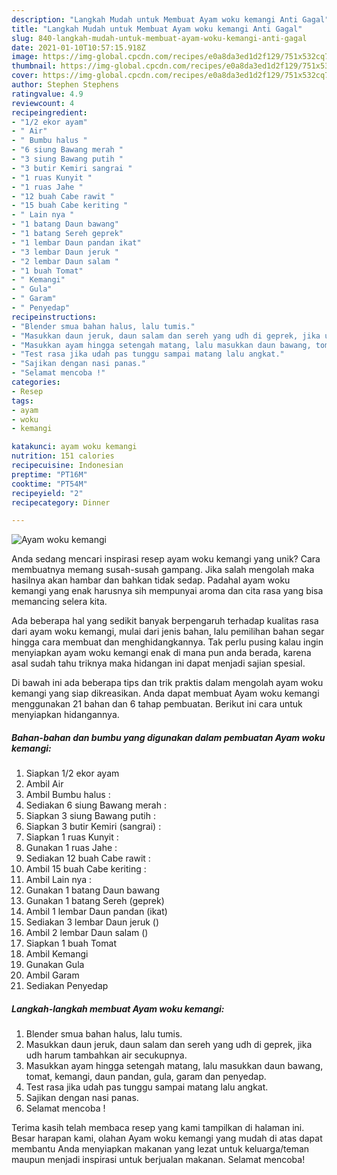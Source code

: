 ```yaml
---
description: "Langkah Mudah untuk Membuat Ayam woku kemangi Anti Gagal"
title: "Langkah Mudah untuk Membuat Ayam woku kemangi Anti Gagal"
slug: 840-langkah-mudah-untuk-membuat-ayam-woku-kemangi-anti-gagal
date: 2021-01-10T10:57:15.918Z
image: https://img-global.cpcdn.com/recipes/e0a8da3ed1d2f129/751x532cq70/ayam-woku-kemangi-foto-resep-utama.jpg
thumbnail: https://img-global.cpcdn.com/recipes/e0a8da3ed1d2f129/751x532cq70/ayam-woku-kemangi-foto-resep-utama.jpg
cover: https://img-global.cpcdn.com/recipes/e0a8da3ed1d2f129/751x532cq70/ayam-woku-kemangi-foto-resep-utama.jpg
author: Stephen Stephens
ratingvalue: 4.9
reviewcount: 4
recipeingredient:
- "1/2 ekor ayam"
- " Air"
- " Bumbu halus "
- "6 siung Bawang merah "
- "3 siung Bawang putih "
- "3 butir Kemiri sangrai "
- "1 ruas Kunyit "
- "1 ruas Jahe "
- "12 buah Cabe rawit "
- "15 buah Cabe keriting "
- " Lain nya "
- "1 batang Daun bawang"
- "1 batang Sereh geprek"
- "1 lembar Daun pandan ikat"
- "3 lembar Daun jeruk "
- "2 lembar Daun salam "
- "1 buah Tomat"
- " Kemangi"
- " Gula"
- " Garam"
- " Penyedap"
recipeinstructions:
- "Blender smua bahan halus, lalu tumis."
- "Masukkan daun jeruk, daun salam dan sereh yang udh di geprek, jika udh harum tambahkan air secukupnya."
- "Masukkan ayam hingga setengah matang, lalu masukkan daun bawang, tomat, kemangi, daun pandan, gula, garam dan penyedap."
- "Test rasa jika udah pas tunggu sampai matang lalu angkat."
- "Sajikan dengan nasi panas."
- "Selamat mencoba !"
categories:
- Resep
tags:
- ayam
- woku
- kemangi

katakunci: ayam woku kemangi 
nutrition: 151 calories
recipecuisine: Indonesian
preptime: "PT16M"
cooktime: "PT54M"
recipeyield: "2"
recipecategory: Dinner

---
```



![Ayam woku kemangi](https://img-global.cpcdn.com/recipes/e0a8da3ed1d2f129/751x532cq70/ayam-woku-kemangi-foto-resep-utama.jpg)

Anda sedang mencari inspirasi resep ayam woku kemangi yang unik? Cara membuatnya memang susah-susah gampang. Jika salah mengolah maka hasilnya akan hambar dan bahkan tidak sedap. Padahal ayam woku kemangi yang enak harusnya sih mempunyai aroma dan cita rasa yang bisa memancing selera kita.



Ada beberapa hal yang sedikit banyak berpengaruh terhadap kualitas rasa dari ayam woku kemangi, mulai dari jenis bahan, lalu pemilihan bahan segar hingga cara membuat dan menghidangkannya. Tak perlu pusing kalau ingin menyiapkan ayam woku kemangi enak di mana pun anda berada, karena asal sudah tahu triknya maka hidangan ini dapat menjadi sajian spesial.


Di bawah ini ada beberapa tips dan trik praktis dalam mengolah ayam woku kemangi yang siap dikreasikan. Anda dapat membuat Ayam woku kemangi menggunakan 21 bahan dan 6 tahap pembuatan. Berikut ini cara untuk menyiapkan hidangannya.

<!--inarticleads1-->

##### Bahan-bahan dan bumbu yang digunakan dalam pembuatan Ayam woku kemangi:

1. Siapkan 1/2 ekor ayam
1. Ambil  Air
1. Ambil  Bumbu halus :
1. Sediakan 6 siung Bawang merah :
1. Siapkan 3 siung Bawang putih :
1. Siapkan 3 butir Kemiri (sangrai) :
1. Siapkan 1 ruas Kunyit :
1. Gunakan 1 ruas Jahe :
1. Sediakan 12 buah Cabe rawit :
1. Ambil 15 buah Cabe keriting :
1. Ambil  Lain nya :
1. Gunakan 1 batang Daun bawang
1. Gunakan 1 batang Sereh (geprek)
1. Ambil 1 lembar Daun pandan (ikat)
1. Sediakan 3 lembar Daun jeruk ()
1. Ambil 2 lembar Daun salam ()
1. Siapkan 1 buah Tomat
1. Ambil  Kemangi
1. Gunakan  Gula
1. Ambil  Garam
1. Sediakan  Penyedap




<!--inarticleads2-->

##### Langkah-langkah membuat Ayam woku kemangi:

1. Blender smua bahan halus, lalu tumis.
1. Masukkan daun jeruk, daun salam dan sereh yang udh di geprek, jika udh harum tambahkan air secukupnya.
1. Masukkan ayam hingga setengah matang, lalu masukkan daun bawang, tomat, kemangi, daun pandan, gula, garam dan penyedap.
1. Test rasa jika udah pas tunggu sampai matang lalu angkat.
1. Sajikan dengan nasi panas.
1. Selamat mencoba !




Terima kasih telah membaca resep yang kami tampilkan di halaman ini. Besar harapan kami, olahan Ayam woku kemangi yang mudah di atas dapat membantu Anda menyiapkan makanan yang lezat untuk keluarga/teman maupun menjadi inspirasi untuk berjualan makanan. Selamat mencoba!
